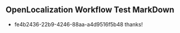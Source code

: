 ## OpenLocalization Workflow Test MarkDown
* fe4b2436-22b9-4246-88aa-a4d9516f5b48 thanks!

<!--HONumber=Aug16_HO1-->


